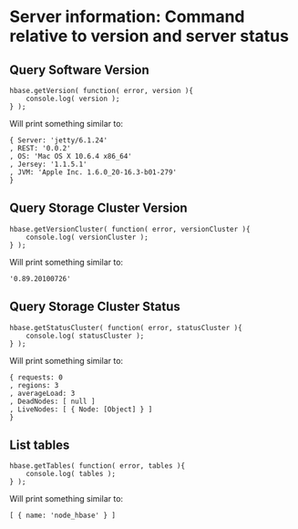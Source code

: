 
Server information: Command relative to version and server status
=================================================================

Query Software Version
----------------------

	hbase.getVersion( function( error, version ){
		console.log( version );
	} );

Will print something similar to:

	{ Server: 'jetty/6.1.24'
	, REST: '0.0.2'
	, OS: 'Mac OS X 10.6.4 x86_64'
	, Jersey: '1.1.5.1'
	, JVM: 'Apple Inc. 1.6.0_20-16.3-b01-279'
	}

Query Storage Cluster Version
-----------------------------

	hbase.getVersionCluster( function( error, versionCluster ){
		console.log( versionCluster );
	} );

Will print something similar to:

	'0.89.20100726'

Query Storage Cluster Status
----------------------------

	hbase.getStatusCluster( function( error, statusCluster ){
		console.log( statusCluster );
	} );

Will print something similar to:

	{ requests: 0
	, regions: 3
	, averageLoad: 3
	, DeadNodes: [ null ]
	, LiveNodes: [ { Node: [Object] } ]
	}

List tables
-----------

	hbase.getTables( function( error, tables ){
		console.log( tables );
	} );

Will print something similar to:

	[ { name: 'node_hbase' } ]




